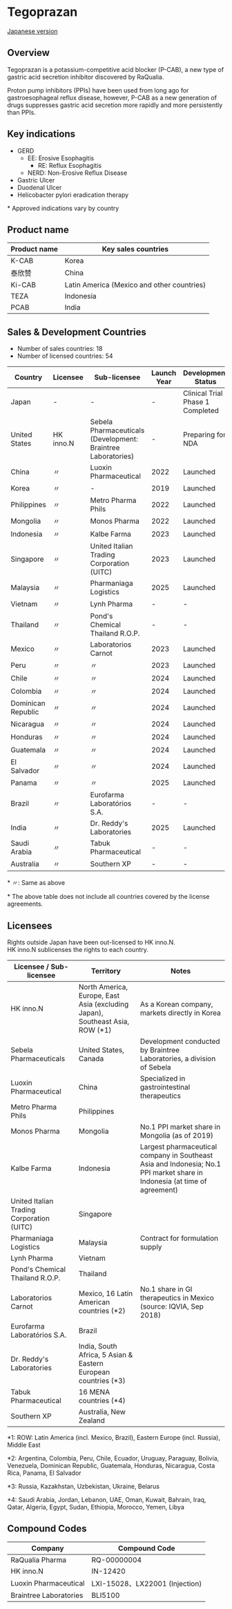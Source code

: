 # Tegoprazan

[Japanese version](tegoprazan.md)

## Overview

Tegoprazan is a potassium-competitive acid blocker (P-CAB), a new type of gastric acid secretion inhibitor discovered by RaQualia.

Proton pump inhibitors (PPIs) have been used from long ago for gastroesophageal reflux disease, however, P-CAB as a new generation of drugs suppresses gastric acid secretion more rapidly and more persistently than PPIs.

## Key indications

- GERD
  - EE: Erosive Esophagitis
    - RE: Reflux Esophagitis
  - NERD: Non-Erosive Reflux Disease
- Gastric Ulcer
- Duodenal Ulcer
- Helicobacter pylori eradication therapy

\* Approved indications vary by country

## Product name

| Product name | Key sales countries |
|---|---|
| K-CAB | Korea |
| 泰欣赞 | China |
| Ki-CAB | Latin America (Mexico and other countries) |
| TEZA | Indonesia |
| PCAB | India |

## Sales & Development Countries

- Number of sales countries: 18
- Number of licensed countries: 54

| Country | Licensee | Sub-licensee | Launch Year | Development Status |
|---|---|---|---|---|
| Japan | - | - | - | Clinical Trial Phase 1 Completed |
| United States | HK inno.N | Sebela Pharmaceuticals<br>(Development: Braintree Laboratories) | - | Preparing for NDA |
| China | 〃 | Luoxin Pharmaceutical | 2022 | Launched |
| Korea | 〃 | - | 2019 | Launched |
| Philippines | 〃 | Metro Pharma Phils | 2022 | Launched|
| Mongolia | 〃 | Monos Pharma | 2022 | Launched |
| Indonesia | 〃 | Kalbe Farma | 2023 | Launched |
| Singapore | 〃 | United Italian Trading Corporation (UITC) | 2023 | Launched |
| Malaysia | 〃 | Pharmaniaga Logistics | 2025 | Launched |
| Vietnam | 〃 | Lynh Pharma | - | - |
| Thailand | 〃 | Pond's Chemical Thailand R.O.P. | - | - |
| Mexico | 〃 | Laboratorios Carnot | 2023 | Launched |
| Peru | 〃 | 〃 | 2023 | Launched |
| Chile | 〃 | 〃 | 2024 | Launched |
| Colombia | 〃 | 〃 | 2024 | Launched |
| Dominican Republic | 〃 | 〃 | 2024 | Launched |
| Nicaragua | 〃 | 〃 | 2024 | Launched |
| Honduras | 〃 | 〃 | 2024 | Launched |
| Guatemala | 〃 | 〃 | 2024 | Launched |
| El Salvador | 〃 | 〃 | 2024 | Launched |
| Panama | 〃 | 〃 | 2025 | Launched |
| Brazil | 〃 | Eurofarma Laboratórios S.A. | - | - |
| India | 〃 | Dr. Reddy's Laboratories | 2025 | Launched |
| Saudi Arabia | 〃 | Tabuk Pharmaceutical | - | - |
| Australia | 〃 | Southern XP | - | - |

\* 〃: Same as above

\* The above table does not include all countries covered by the license agreements.

## Licensees

Rights outside Japan have been out-licensed to HK inno.N.  
HK inno.N sublicenses the rights to each country.

| Licensee / Sub-licensee | Territory | Notes |
|---|---|---|
| HK inno.N | North America, Europe, East Asia (excluding Japan), Southeast Asia, ROW (*1) | As a Korean company, markets directly in Korea |
| Sebela Pharmaceuticals | United States, Canada | Development conducted by Braintree Laboratories, a division of Sebela |
| Luoxin Pharmaceutical | China | Specialized in gastrointestinal therapeutics |
| Metro Pharma Phils | Philippines | |
| Monos Pharma | Mongolia | No.1 PPI market share in Mongolia (as of 2019) |
| Kalbe Farma | Indonesia | Largest pharmaceutical company in Southeast Asia and Indonesia; No.1 PPI market share in Indonesia (at time of agreement) |
| United Italian Trading Corporation (UITC) | Singapore | |
| Pharmaniaga Logistics | Malaysia | Contract for formulation supply |
| Lynh Pharma | Vietnam | |
| Pond's Chemical Thailand R.O.P. | Thailand | |
| Laboratorios Carnot | Mexico, 16 Latin American countries (*2) | No.1 share in GI therapeutics in Mexico (source: IQVIA, Sep 2018) |
| Eurofarma Laboratórios S.A. | Brazil | |
| Dr. Reddy's Laboratories | India, South Africa, 5 Asian & Eastern European countries (*3) | |
| Tabuk Pharmaceutical | 16 MENA countries (*4) | |
| Southern XP | Australia, New Zealand | |

*1: ROW: Latin America (incl. Mexico, Brazil), Eastern Europe (incl. Russia), Middle East

*2: Argentina, Colombia, Peru, Chile, Ecuador, Uruguay, Paraguay, Bolivia, Venezuela, Dominican Republic, Guatemala, Honduras, Nicaragua, Costa Rica, Panama, El Salvador

*3: Russia, Kazakhstan, Uzbekistan, Ukraine, Belarus

*4: Saudi Arabia, Jordan, Lebanon, UAE, Oman, Kuwait, Bahrain, Iraq, Qatar, Algeria, Egypt, Sudan, Ethiopia, Morocco, Yemen, Libya

## Compound Codes

| Company | Compound Code |
|---|---|
| RaQualia Pharma | RQ-00000004 |
| HK inno.N | IN-12420 |
| Luoxin Pharmaceutical | LXI-15028、LX22001 (Injection) |
| Braintree Laboratories | BLI5100 |
